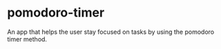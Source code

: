 # pomodoro-timer
An app that helps the user stay focused on tasks by using the pomodoro timer method.
